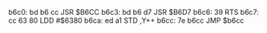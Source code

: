 b6c0: bd b6 cc  JSR    $B6CC
b6c3: bd b6 d7  JSR    $B6D7
b6c6: 39        RTS
b6c7: cc 63 80  LDD    #$6380
b6ca: ed a1     STD    ,Y++
b6cc: 7e b6cc     JMP    $b6cc
